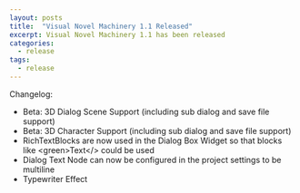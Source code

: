 ```yaml
---
layout: posts
title:  "Visual Novel Machinery 1.1 Released"
excerpt: Visual Novel Machinery 1.1 has been released
categories:
  - release
tags:
  - release
---
```


Changelog:

- Beta: 3D Dialog Scene Support (including sub dialog and save file support)
- Beta: 3D Character Support (including sub dialog and save file support)
- RichTextBlocks are now used in the Dialog Box Widget so that blocks like \<green\>Text\</\> could be used
- Dialog Text Node can now be configured in the project settings to be multiline
- Typewriter Effect